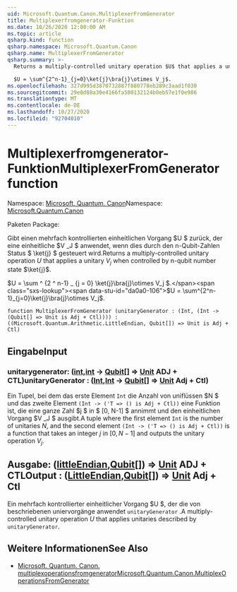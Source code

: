 ```yaml
---
uid: Microsoft.Quantum.Canon.MultiplexerFromGenerator
title: Multiplexerfromgenerator-Funktion
ms.date: 10/26/2020 12:00:00 AM
ms.topic: article
qsharp.kind: function
qsharp.namespace: Microsoft.Quantum.Canon
qsharp.name: MultiplexerFromGenerator
qsharp.summary: >-
  Returns a multiply-controlled unitary operation $U$ that applies a unitary $V_j$ when controlled by n-qubit number state $\ket{j}$.

  $U = \sum^{2^n-1}_{j=0}\ket{j}\bra{j}\otimes V_j$.
ms.openlocfilehash: 327d995d3870732887f880778eb289c3aad1f030
ms.sourcegitcommit: 29e0d88a30e4166fa580132124b0eb57e1f0e986
ms.translationtype: MT
ms.contentlocale: de-DE
ms.lasthandoff: 10/27/2020
ms.locfileid: "92704010"
---
```

# <a name="multiplexerfromgenerator-function"></a><span data-ttu-id="da0a0-102">Multiplexerfromgenerator-Funktion</span><span class="sxs-lookup"><span data-stu-id="da0a0-102">MultiplexerFromGenerator function</span></span>

<span data-ttu-id="da0a0-103">Namespace: [Microsoft. Quantum. Canon](xref:Microsoft.Quantum.Canon)</span><span class="sxs-lookup"><span data-stu-id="da0a0-103">Namespace: [Microsoft.Quantum.Canon](xref:Microsoft.Quantum.Canon)</span></span>

<span data-ttu-id="da0a0-104">Paketen [](https://nuget.org/packages/)</span><span class="sxs-lookup"><span data-stu-id="da0a0-104">Package: [](https://nuget.org/packages/)</span></span>


<span data-ttu-id="da0a0-105">Gibt einen mehrfach kontrollierten einheitlichen Vorgang $U $ zurück, der eine einheitliche $V _J $ anwendet, wenn dies durch den n-Qubit-Zahlen Status $ \ket{j} $ gesteuert wird.</span><span class="sxs-lookup"><span data-stu-id="da0a0-105">Returns a multiply-controlled unitary operation $U$ that applies a unitary $V_j$ when controlled by n-qubit number state $\ket{j}$.</span></span>

<span data-ttu-id="da0a0-106">$U = \sum ^ {2 ^ n-1} _ {j = 0} \ket{j}\bra{j}\otimes V_j $.</span><span class="sxs-lookup"><span data-stu-id="da0a0-106">$U = \sum^{2^n-1}_{j=0}\ket{j}\bra{j}\otimes V_j$.</span></span>

```qsharp
function MultiplexerFromGenerator (unitaryGenerator : (Int, (Int -> (Qubit[] => Unit is Adj + Ctl)))) : ((Microsoft.Quantum.Arithmetic.LittleEndian, Qubit[]) => Unit is Adj + Ctl)
```


## <a name="input"></a><span data-ttu-id="da0a0-107">Eingabe</span><span class="sxs-lookup"><span data-stu-id="da0a0-107">Input</span></span>

### <a name="unitarygenerator--intint---qubit--unit-adj--ctl"></a><span data-ttu-id="da0a0-108">unitarygenerator: ([int](xref:microsoft.quantum.lang-ref.int),[int](xref:microsoft.quantum.lang-ref.int) -> [Qubit](xref:microsoft.quantum.lang-ref.qubit)[] => [Unit](xref:microsoft.quantum.lang-ref.unit) ADJ + CTL)</span><span class="sxs-lookup"><span data-stu-id="da0a0-108">unitaryGenerator : ([Int](xref:microsoft.quantum.lang-ref.int),[Int](xref:microsoft.quantum.lang-ref.int) -> [Qubit](xref:microsoft.quantum.lang-ref.qubit)[] => [Unit](xref:microsoft.quantum.lang-ref.unit) Adj + Ctl)</span></span>

<span data-ttu-id="da0a0-109">Ein Tupel, bei dem das erste Element `Int` die Anzahl von uniflüssen $N $ und das zweite Element `(Int -> ('T => () is Adj + Ctl))` eine Funktion ist, die eine ganze Zahl $j $ in $ [0, N-1] $ annimmt und den einheitlichen Vorgang $V _J $ ausgibt.</span><span class="sxs-lookup"><span data-stu-id="da0a0-109">A tuple where the first element `Int` is the number of unitaries $N$, and the second element `(Int -> ('T => () is Adj + Ctl))` is a function that takes an integer $j$ in $[0,N-1]$ and outputs the unitary operation $V_j$.</span></span>



## <a name="output--littleendianqubit--unit-adj--ctl"></a><span data-ttu-id="da0a0-110">Ausgabe: ([littleEndian](xref:Microsoft.Quantum.Arithmetic.LittleEndian),[Qubit](xref:microsoft.quantum.lang-ref.qubit)[]) => [Unit](xref:microsoft.quantum.lang-ref.unit) ADJ + CTL</span><span class="sxs-lookup"><span data-stu-id="da0a0-110">Output : ([LittleEndian](xref:Microsoft.Quantum.Arithmetic.LittleEndian),[Qubit](xref:microsoft.quantum.lang-ref.qubit)[]) => [Unit](xref:microsoft.quantum.lang-ref.unit) Adj + Ctl</span></span>

<span data-ttu-id="da0a0-111">Ein mehrfach kontrollierter einheitlicher Vorgang $U $, der die von beschriebenen uniervorgänge anwendet `unitaryGenerator` .</span><span class="sxs-lookup"><span data-stu-id="da0a0-111">A multiply-controlled unitary operation $U$ that applies unitaries described by `unitaryGenerator`.</span></span>

## <a name="see-also"></a><span data-ttu-id="da0a0-112">Weitere Informationen</span><span class="sxs-lookup"><span data-stu-id="da0a0-112">See Also</span></span>

- [<span data-ttu-id="da0a0-113">Microsoft. Quantum. Canon. multiplexoperationsfromgenerator</span><span class="sxs-lookup"><span data-stu-id="da0a0-113">Microsoft.Quantum.Canon.MultiplexOperationsFromGenerator</span></span>](xref:Microsoft.Quantum.Canon.MultiplexOperationsFromGenerator)
